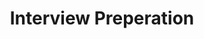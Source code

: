 ---
content_type: topic
learning_outcomes:
prerequisites:
  hard: 
  soft: []
ready: true
tags:
- employability-sprint
title: Interview Preperation
---